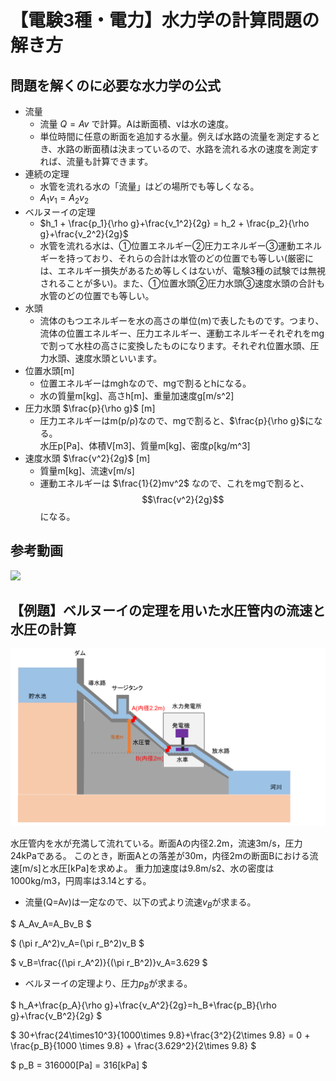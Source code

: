 # 【電験3種・電力】水力学の計算問題の解き方

## 問題を解くのに必要な水力学の公式


- 流量
    - 流量 $Q=Av$ で計算。Aは断面積、vは水の速度。
    - 単位時間に任意の断面を追加する水量。例えば水路の流量を測定するとき、水路の断面積は決まっているので、水路を流れる水の速度を測定すれば、流量も計算できます。
- 連続の定理
    - 水管を流れる水の「流量」はどの場所でも等しくなる。
    - $A_1v_1=A_2v_2$
- ベルヌーイの定理
    - $h_1 + \frac{p_1}{\rho g}+\frac{v_1^2}{2g} = h_2 + \frac{p_2}{\rho g}+\frac{v_2^2}{2g}$
    - 水管を流れる水は、①位置エネルギー②圧力エネルギー③運動エネルギーを持っており、それらの合計は水管のどの位置でも等しい(厳密には、エネルギー損失があるため等しくはないが、電験3種の試験では無視されることが多い)。また、①位置水頭②圧力水頭③速度水頭の合計も水管のどの位置でも等しい。
- 水頭
    - 流体のもつエネルギーを水の高さの単位(m)で表したものです。つまり、流体の位置エネルギー、圧力エネルギー、運動エネルギーそれぞれをmgで割って水柱の高さに変換したものになります。それぞれ位置水頭、圧力水頭、速度水頭といいます。
- 位置水頭[m]
    - 位置エネルギーはmghなので、mgで割るとhになる。
    - 水の質量m[kg]、高さh[m]、重量加速度g[m/s^2]
- 圧力水頭 $\frac{p}{\rho g}$ [m]
    - 圧力エネルギーはm(p/ρ)なので、mgで割ると、$\frac{p}{\rho g}$になる。<br>水圧p[Pa]、体積V[m3]、質量m[kg]、密度ρ[kg/m^3]
- 速度水頭 $\frac{v^2}{2g}$ [m]
    - 質量m[kg]、流速v[m/s]
    - 運動エネルギーは $\frac{1}{2}mv^2$ なので、これをmgで割ると、$$\frac{v^2}{2g}$$になる。

## 参考動画

[![](https://img.youtube.com/vi/ogpJy_4wvG8/0.jpg)](https://www.youtube.com/watch?v=ogpJy_4wvG8)

## 【例題】ベルヌーイの定理を用いた水圧管内の流速と水圧の計算

![ベルヌーイの定理](01_suiryoku3_suirikigaku1.png "ベルヌーイの定理")

水圧管内を水が充満して流れている。断面Aの内径2.2m，流速3m/s，圧力24kPaである。
このとき，断面Aとの落差が30m，内径2mの断面Bにおける流速[m/s]と水圧[kPa]を求めよ。
重力加速度は9.8m/s2、水の密度は1000kg/m3，円周率は3.14とする。

- 流量(Q=Av)は一定なので、以下の式より流速$v_B$が求まる。

 $
A_Av_A=A_Bv_B
 $

 $
(\pi r_A^2)v_A=(\pi r_B^2)v_B
 $

 $
v_B=\frac{(\pi r_A^2)}{(\pi r_B^2)}v_A=3.629
 $

- ベルヌーイの定理より、圧力$p_B$が求まる。

 $
h_A+\frac{p_A}{\rho g}+\frac{v_A^2}{2g}=h_B+\frac{p_B}{\rho g}+\frac{v_B^2}{2g}
 $

 $
30+\frac{24\times10^3}{1000\times 9.8}+\frac{3^2}{2\times 9.8} = 0 + \frac{p_B}{1000 \times 9.8} + \frac{3.629^2}{2\times 9.8}
 $

 $
p_B = 316000[Pa] = 316[kPa]
 $